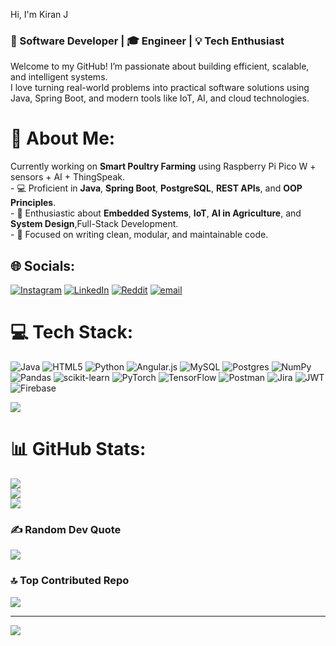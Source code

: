 Hi, I'm Kiran J

### 🚀 Software Developer | 🎓 Engineer | 💡 Tech Enthusiast

Welcome to my GitHub! I’m passionate about building efficient, scalable, and intelligent systems.<br> 
I love turning real-world problems into practical software solutions using Java, Spring Boot, and modern tools like IoT, AI, and cloud technologies.<br>
# 💫 About Me:
Currently working on **Smart Poultry Farming** using Raspberry Pi Pico W + sensors + AI + ThingSpeak.<br>- 💻 Proficient in **Java**, **Spring Boot**, **PostgreSQL**, **REST APIs**, and **OOP Principles**.<br>- 🔬 Enthusiastic about **Embedded Systems**, **IoT**, **AI in Agriculture**, and **System Design**,Full-Stack Development.<br>- 🎯 Focused on writing clean, modular, and maintainable code.


## 🌐 Socials:
[![Instagram](https://img.shields.io/badge/Instagram-%23E4405F.svg?logo=Instagram&logoColor=white)](https://instagram.com/just__k_i_r_a_n) [![LinkedIn](https://img.shields.io/badge/LinkedIn-%230077B5.svg?logo=linkedin&logoColor=white)](https://linkedin.com/in/https://www.linkedin.com/in/kiran-j-strawhat/) [![Reddit](https://img.shields.io/badge/Reddit-%23FF4500.svg?logo=Reddit&logoColor=white)](https://reddit.com/user/u/Happy_Bed_2578) [![email](https://img.shields.io/badge/Email-D14836?logo=gmail&logoColor=white)](mailto:kiranjaishankar@gmail.com) 

# 💻 Tech Stack:
![Java](https://img.shields.io/badge/java-%23ED8B00.svg?style=plastic&logo=openjdk&logoColor=white) ![HTML5](https://img.shields.io/badge/html5-%23E34F26.svg?style=plastic&logo=html5&logoColor=white) ![Python](https://img.shields.io/badge/python-3670A0?style=plastic&logo=python&logoColor=ffdd54) ![Angular.js](https://img.shields.io/badge/angular.js-%23E23237.svg?style=plastic&logo=angularjs&logoColor=white) ![MySQL](https://img.shields.io/badge/mysql-4479A1.svg?style=plastic&logo=mysql&logoColor=white) ![Postgres](https://img.shields.io/badge/postgres-%23316192.svg?style=plastic&logo=postgresql&logoColor=white) ![NumPy](https://img.shields.io/badge/numpy-%23013243.svg?style=plastic&logo=numpy&logoColor=white) ![Pandas](https://img.shields.io/badge/pandas-%23150458.svg?style=plastic&logo=pandas&logoColor=white) ![scikit-learn](https://img.shields.io/badge/scikit--learn-%23F7931E.svg?style=plastic&logo=scikit-learn&logoColor=white) ![PyTorch](https://img.shields.io/badge/PyTorch-%23EE4C2C.svg?style=plastic&logo=PyTorch&logoColor=white) ![TensorFlow](https://img.shields.io/badge/TensorFlow-%23FF6F00.svg?style=plastic&logo=TensorFlow&logoColor=white) ![Postman](https://img.shields.io/badge/Postman-FF6C37?style=plastic&logo=postman&logoColor=white) ![Jira](https://img.shields.io/badge/jira-%230A0FFF.svg?style=plastic&logo=jira&logoColor=white) ![JWT](https://img.shields.io/badge/JWT-black?style=plastic&logo=JSON%20web%20tokens) ![Firebase](https://img.shields.io/badge/firebase-%23039BE5.svg?style=plastic&logo=firebase)


![](https://leetcard.jacoblin.cool/Kiran___j?ext=heatmap)<br/>
# 📊 GitHub Stats:
![](https://github-readme-stats.vercel.app/api?username=Kiran-strawhat&theme=great-gatsby&hide_border=false&include_all_commits=true&count_private=true)<br/>
![](https://nirzak-streak-stats.vercel.app/?user=Kiran-strawhat&theme=great-gatsby&hide_border=false)<br/>
![](https://github-readme-stats.vercel.app/api/top-langs/?username=Kiran-strawhat&theme=great-gatsby&hide_border=false&include_all_commits=true&count_private=true&layout=compact)

### ✍️ Random Dev Quote
![](https://quotes-github-readme.vercel.app/api?type=horizontal&theme=radical)

### 🔝 Top Contributed Repo
![](https://github-contributor-stats.vercel.app/api?username=Kiran-strawhat&limit=5&theme=dark&combine_all_yearly_contributions=true)

---
[![](https://visitcount.itsvg.in/api?id=Kiran-strawhat&icon=0&color=0)](https://visitcount.itsvg.in)

<!-- Proudly created with GPRM ( https://gprm.itsvg.in ) -->
